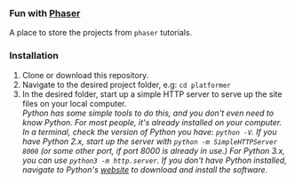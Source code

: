 ### Fun with [Phaser](https://phaser.io/)

A place to store the projects from `phaser` tutorials.

### Installation
1. Clone or download this repository.
2. Navigate to the desired project folder, e.g: `cd platformer`
3. In the desired folder, start up a simple HTTP server to serve up the site files on your local computer.\
  *Python has some simple tools to do this, and you don't even need to know Python. For most people, it's already installed on your computer.
  In a terminal, check the version of Python you have: `python -V`. If you have Python 2.x, start up the server with `python -m SimpleHTTPServer 8000` (or some other port, if port 8000 is already in use.) For Python 3.x, you can use `python3 -m http.server`. If you don't have Python installed, navigate to Python's [website](https://www.python.org/) to download and install the software.*
